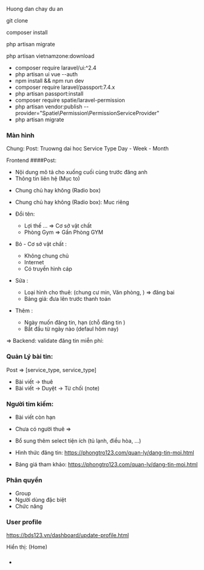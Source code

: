 <p>Huong dan chay du an</p>
<p>git clone</p>
<p>composer install</p>
<p>php artisan migrate</p>
<p>php artisan vietnamzone:download</p>

+ composer require laravel/ui:^2.4
+ php artisan ui vue --auth
+ npm install && npm run dev
+ composer require laravel/passport:7.4.x
+ php artisan passport:install
+ composer require spatie/laravel-permission
+ php artisan vendor:publish --provider="Spatie\Permission\PermissionServiceProvider"
+ php artisan migrate



### Màn hình 
Chung: 
Post: Truowng dai hoc
Service Type
Day - Week - Month


Frontend 
####Post:
 
- Nội dung mô tả cho xuống cuối cùng trước đăng anh
- Thông tin liên hệ (Mục to)
+ Chung chủ hay không (Radio box) 



+ Chung chủ hay không (Radio box): Muc riêng
+ Đổi tên: 
    - Lợi thế ... => Cơ sở vật chất
    - Phòng Gym => Gần Phòng GYM  
+ Bỏ - Cơ sở vật chất  : 
    - Không chung chủ 
    - Internet  
    - Có truyền hình cáp 

+ Sửa :
    - Loại hình cho thuê: (chung cư min, Văn phòng, ) => đăng bai
    - Bảng giá: đưa lên trước thanh toán   
+ Thêm :
    - Ngày muốn đăng tin, hạn (chỗ đăng tin )
    - Bắt đầu từ ngày nào (defaul hôm nay)


=> Backend: validate đăng tin miễn phí: 

### Quản Lý bài tin:

Post => [service_type, service_type] 

+ Bài viết -> thuê 
+ Bài viết -> Duyệt -> Từ chối (note)

### Người tim kiếm:
+ Bài viết còn hạn
+ Chưa có người thuê
=> 


+ Bổ sung thêm select tiện ích (tủ lạnh, điều hòa, ...)
+ Hình thức đăng tin: https://phongtro123.com/quan-ly/dang-tin-moi.html
+ Bảng giá tham khảo: https://phongtro123.com/quan-ly/dang-tin-moi.html

### Phân quyền
- Group
- Người dùng đặc biệt
- Chức năng


 

### User profile
https://bds123.vn/dashboard/update-profile.html

 
Hiển thị: (Home)

###
+ 









